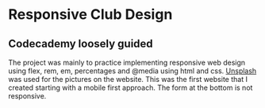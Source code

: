 # Responsive Club Design

## Codecademy loosely guided

The project was mainly to practice implementing responsive
web design using flex, rem, em, percentages and @media using 
html and css. [Unsplash](https://unsplash.com/) was used for 
the pictures on the website. This was the first website that I 
created starting with a mobile first approach. The form at the 
bottom is not responsive.
